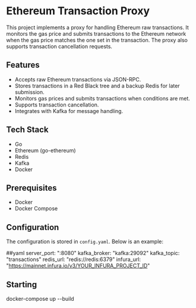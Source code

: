 # Ethereum Transaction Proxy

This project implements a proxy for handling Ethereum raw transactions. It monitors the gas price and submits transactions to the Ethereum network when the gas price matches the one set in the transaction. The proxy also supports transaction cancellation requests.

## Features

- Accepts raw Ethereum transactions via JSON-RPC.
- Stores transactions in a Red Black tree and a backup Redis for later submission.
- Monitors gas prices and submits transactions when conditions are met.
- Supports transaction cancellation.
- Integrates with Kafka for message handling.

## Tech Stack

- Go
- Ethereum (go-ethereum)
- Redis
- Kafka
- Docker

## Prerequisites

- Docker
- Docker Compose

## Configuration

The configuration is stored in `config.yaml`. Below is an example:

##yaml
server_port: ":8080"
kafka_broker: "kafka:29092"
kafka_topic: "transactions"
redis_url: "redis://redis:6379"
infura_url: "https://mainnet.infura.io/v3/YOUR_INFURA_PROJECT_ID"

## Starting
docker-compose up --build
